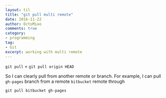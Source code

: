 ```yaml
---
layout: til
title: "git pull multi remote"
date: 2016-11-22
author: OctoMiao
comments: true
category:
- programming
tag:
- Git
excerpt: working with multi remote
---
```




`git pull` = `git pull origin HEAD`

So I can clearly pull from another remote or branch. For example, I can pull `gh-pages` branch from a remote `bitbucket` remote through

```
git pull bitbucket gh-pages
```
